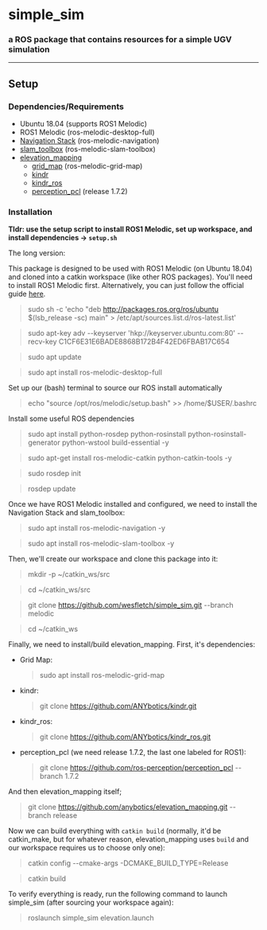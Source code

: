 # simple_sim
### a ROS package that contains resources for a simple UGV simulation
---

## Setup
### **Dependencies/Requirements**
* Ubuntu 18.04 (supports ROS1 Melodic)
* ROS1 Melodic (ros-melodic-desktop-full)
* [Navigation Stack](https://github.com/ros-planning/navigation/tree/melodic-devel) (ros-melodic-navigation)
* [slam_toolbox](https://github.com/SteveMacenski/slam_toolbox/tree/melodic-devel) (ros-melodic-slam-toolbox)
* [elevation_mapping](https://github.com/anybotics/elevation_mapping)
    * [grid_map](https://github.com/anybotics/grid_map) (ros-melodic-grid-map)
    * [kindr](https://github.com/ANYbotics/kindr.git)
    * [kindr_ros](https://github.com/ANYbotics/kindr_ros.git)
    * [perception_pcl](https://github.com/ros-perception/perception_pcl) (release 1.7.2)

### **Installation**

**Tldr: use the setup script to install ROS1 Melodic, set up workspace, and install dependencies -> `setup.sh`**

The long version:

This package is designed to be used with ROS1 Melodic (on Ubuntu 18.04) and cloned into a catkin workspace (like other ROS packages). You'll need to install ROS1 Melodic first. Alternatively, you can just follow the official guide [here](http://wiki.ros.org/melodic/Installation/Ubuntu).

> sudo sh -c 'echo "deb http://packages.ros.org/ros/ubuntu $(lsb_release -sc) main" > /etc/apt/sources.list.d/ros-latest.list'

> sudo apt-key adv --keyserver 'hkp://keyserver.ubuntu.com:80' --recv-key C1CF6E31E6BADE8868B172B4F42ED6FBAB17C654

> sudo apt update

> sudo apt install ros-melodic-desktop-full

Set up our (bash) terminal to source our ROS install automatically
> echo "source /opt/ros/melodic/setup.bash" >> /home/$USER/.bashrc

Install some useful ROS dependencies
> sudo apt install python-rosdep python-rosinstall python-rosinstall-generator python-wstool build-essential -y

> sudo apt-get install ros-melodic-catkin python-catkin-tools -y

> sudo rosdep init

> rosdep update

Once we have ROS1 Melodic installed and configured, we need to install the Navigation Stack and slam_toolbox:

> sudo apt install ros-melodic-navigation -y

> sudo apt install ros-melodic-slam-toolbox -y

Then, we'll create our workspace and clone this package into it: 

> mkdir -p ~/catkin_ws/src

> cd ~/catkin_ws/src

> git clone https://github.com/wesfletch/simple_sim.git --branch melodic

> cd ~/catkin_ws

<!-- > catkin_make -->

Finally, we need to install/build elevation_mapping. First, it's dependencies: 

* Grid Map:
    > sudo apt install ros-melodic-grid-map
* kindr:
    > git clone https://github.com/ANYbotics/kindr.git
* kindr_ros:
    > git clone https://github.com/ANYbotics/kindr_ros.git
* perception_pcl (we need release 1.7.2, the last one labeled for ROS1):
    > git clone https://github.com/ros-perception/perception_pcl --branch 1.7.2

And then elevation_mapping itself;
> git clone https://github.com/anybotics/elevation_mapping.git --branch release

Now we can build everything with `catkin build` (normally, it'd be catkin_make, but for whatever reason, elevation_mapping uses `build` and our workspace requires us to choose only one):
> catkin config --cmake-args -DCMAKE_BUILD_TYPE=Release

> catkin build

To verify everything is ready, run the following command to launch simple_sim (after sourcing your workspace again):

> roslaunch simple_sim elevation.launch
